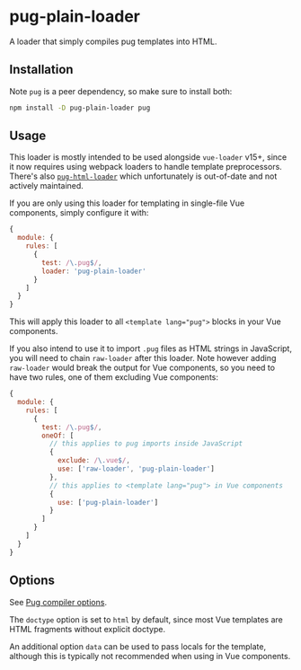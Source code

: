 # pug-plain-loader

A loader that simply compiles pug templates into HTML.

## Installation

Note `pug` is a peer dependency, so make sure to install both:

``` sh
npm install -D pug-plain-loader pug
```

## Usage

This loader is mostly intended to be used alongside `vue-loader` v15+, since it now requires using webpack loaders to handle template preprocessors. There's also [`pug-html-loader`](https://github.com/willyelm/pug-html-loader) which unfortunately is out-of-date and not actively maintained.

If you are only using this loader for templating in single-file Vue components, simply configure it with:

``` js
{
  module: {
    rules: [
      {
        test: /\.pug$/,
        loader: 'pug-plain-loader'
      }
    ]
  }
}
```

This will apply this loader to all `<template lang="pug">` blocks in your Vue components.

If you also intend to use it to import `.pug` files as HTML strings in JavaScript, you will need to chain `raw-loader` after this loader. Note however adding `raw-loader` would break the output for Vue components, so you need to have two rules, one of them excluding Vue components:

``` js
{
  module: {
    rules: [
      {
        test: /\.pug$/,
        oneOf: [
          // this applies to pug imports inside JavaScript
          {
            exclude: /\.vue$/,
            use: ['raw-loader', 'pug-plain-loader']
          },
          // this applies to <template lang="pug"> in Vue components
          {
            use: ['pug-plain-loader']
          }
        ]
      }
    ]
  }
}
```

## Options

See [Pug compiler options](https://pugjs.org/api/reference.html#options).

The `doctype` option is set to `html` by default, since most Vue templates are HTML fragments without explicit doctype.

An additional option `data` can be used to pass locals for the template, although this is typically not recommended when using in Vue components.
